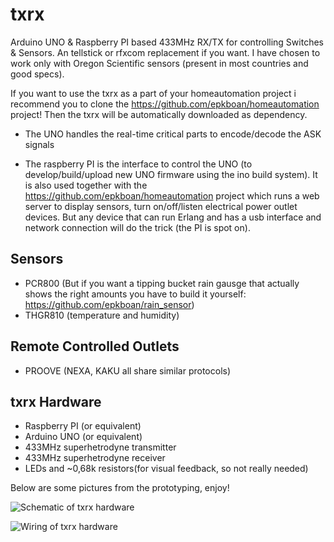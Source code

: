 # txrx

Arduino UNO & Raspberry PI  based 433MHz RX/TX for controlling Switches &amp; Sensors. An tellstick or rfxcom replacement if you want. I have chosen to work only with Oregon Scientific sensors (present in most countries and good specs). 

If you want to use the txrx as a part of your homeautomation project i recommend you to clone the https://github.com/epkboan/homeautomation project! Then the txrx will be automatically downloaded as dependency.

- The UNO handles the real-time critical parts to encode/decode the ASK signals

- The raspberry PI is the interface to control the UNO (to develop/build/upload new UNO firmware using the ino build system). It is also used together with the https://github.com/epkboan/homeautomation project which runs a web server to display sensors, turn on/off/listen electrical power outlet devices. But any device that can run Erlang and has a usb interface and network connection will do the trick (the PI is spot on).

## Sensors
* PCR800 (But if you want a tipping bucket rain gausge that actually shows the right amounts you have to build it yourself: https://github.com/epkboan/rain_sensor)
* THGR810 (temperature and humidity)

## Remote Controlled Outlets
* PROOVE (NEXA, KAKU all share similar protocols)

## txrx Hardware
* Raspberry PI (or equivalent)
* Arduino UNO (or equivalent)
* 433MHz superhetrodyne transmitter
* 433MHz superhetrodyne receiver
* LEDs and ~0,68k resistors(for visual feedback, so not really needed)

Below are some pictures from the prototyping, enjoy!

![Schematic of txrx hardware](https://github.com/epkboan/epkboan.github.io/blob/master/txrx_schem.png?raw=true "Schematic: txrx Hardware")



![Wiring of txrx hardware](https://github.com/epkboan/epkboan.github.io/blob/master/txrx_bb.png?raw=true "Breadboard: txrx Hardware")
